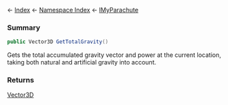 ← [Index](Api-Index) ← [Namespace Index](Namespace-Index) ← [IMyParachute](SpaceEngineers.Game.ModAPI.Ingame.IMyParachute)

### Summary

```csharp
public Vector3D GetTotalGravity()
```

Gets the total accumulated gravity vector and power at the current location, taking both natural and artificial gravity into account.

### Returns

[Vector3D](VRageMath.Vector3D)



